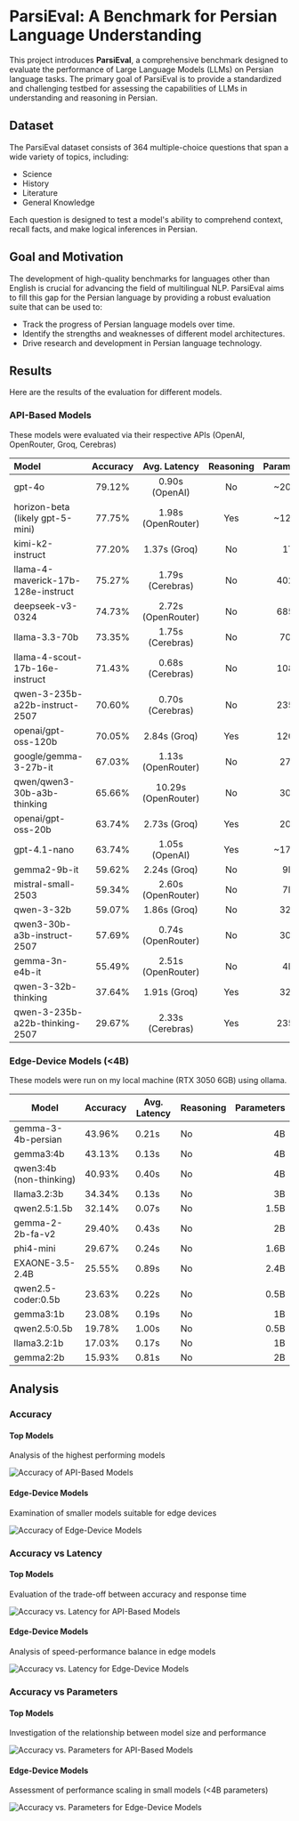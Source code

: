 # ParsiEval: A Benchmark for Persian Language Understanding

This project introduces **ParsiEval**, a comprehensive benchmark designed to evaluate the performance of Large Language Models (LLMs) on Persian language tasks. The primary goal of ParsiEval is to provide a standardized and challenging testbed for assessing the capabilities of LLMs in understanding and reasoning in Persian.

## Dataset

The ParsiEval dataset consists of 364 multiple-choice questions that span a wide variety of topics, including:

- Science
- History
- Literature
- General Knowledge

Each question is designed to test a model's ability to comprehend context, recall facts, and make logical inferences in Persian.

## Goal and Motivation

The development of high-quality benchmarks for languages other than English is crucial for advancing the field of multilingual NLP. ParsiEval aims to fill this gap for the Persian language by providing a robust evaluation suite that can be used to:

- Track the progress of Persian language models over time.
- Identify the strengths and weaknesses of different model architectures.
- Drive research and development in Persian language technology.

## Results

Here are the results of the evaluation for different models.

### API-Based Models

These models were evaluated via their respective APIs (OpenAI, OpenRouter, Groq, Cerebras)

| Model                                  | Accuracy | Avg. Latency      | Reasoning | Parameters |
|:--------------------------------------|:--------:|:------------------:|:---------:|:----------:|
| gpt-4o                                | 79.12%   | 0.90s (OpenAI)     | No        | ~200B      |
| horizon-beta (likely gpt-5-mini)      | 77.75%   | 1.98s (OpenRouter) | Yes       | ~120B      |
| kimi-k2-instruct                      | 77.20%   | 1.37s (Groq)       | No        | 1T         |
| llama-4-maverick-17b-128e-instruct    | 75.27%   | 1.79s (Cerebras)   | No        | 402B       |
| deepseek-v3-0324                      | 74.73%   | 2.72s (OpenRouter) | No        | 685B       |
| llama-3.3-70b                         | 73.35%   | 1.75s (Cerebras)   | No        | 70B        |
| llama-4-scout-17b-16e-instruct        | 71.43%   | 0.68s (Cerebras)   | No        | 108B       |
| qwen-3-235b-a22b-instruct-2507        | 70.60%   | 0.70s (Cerebras)   | No        | 235B       |
| openai/gpt-oss-120b                   | 70.05%   | 2.84s (Groq)       | Yes       | 120B       |
| google/gemma-3-27b-it                 | 67.03%   | 1.13s (OpenRouter) | No        | 27B        |
| qwen/qwen3-30b-a3b-thinking           | 65.66%   | 10.29s (OpenRouter)| No        | 30B        |
| openai/gpt-oss-20b                    | 63.74%   | 2.73s (Groq)       | Yes       | 20B        |
| gpt-4.1-nano                          | 63.74%   | 1.05s (OpenAI)     | Yes       | ~175B      |
| gemma2-9b-it                          | 59.62%   | 2.24s (Groq)       | No        | 9B         |
| mistral-small-2503                    | 59.34%   | 2.60s (OpenRouter) | No        | 7B         |
| qwen-3-32b                            | 59.07%   | 1.86s (Groq)       | No        | 32B        |
| qwen3-30b-a3b-instruct-2507           | 57.69%   | 0.74s (OpenRouter) | No        | 30B        |
| gemma-3n-e4b-it                       | 55.49%   | 2.51s (OpenRouter) | No        | 4B         |
| qwen-3-32b-thinking                   | 37.64%   | 1.91s (Groq)       | Yes       | 32B        |
| qwen-3-235b-a22b-thinking-2507        | 29.67%   | 2.33s (Cerebras)   | Yes       | 235B       |

### Edge-Device Models (<4B)

These models were run on my local machine (RTX 3050 6GB) using ollama.

| Model                             | Accuracy | Avg. Latency | Reasoning | Parameters |
| --------------------------------- | -------- | ------------ | --------- | ---------: |
| gemma-3-4b-persian                | 43.96%   | 0.21s        |   No      | 4B         |
| gemma3:4b                         | 43.13%   | 0.13s        |   No      | 4B         |
| qwen3:4b (non-thinking)           | 40.93%   | 0.40s        |   No      | 4B         |
| llama3.2:3b                       | 34.34%   | 0.13s        |   No      | 3B         |
| qwen2.5:1.5b                      | 32.14%   | 0.07s        |   No      | 1.5B       |
| gemma-2-2b-fa-v2                  | 29.40%   | 0.43s        |   No      | 2B         |
| phi4-mini                         | 29.67%   | 0.24s        |   No      | 1.6B       |
| EXAONE-3.5-2.4B                   | 25.55%   | 0.89s        |   No      | 2.4B       |
| qwen2.5-coder:0.5b                | 23.63%   | 0.22s        |   No      | 0.5B       |
| gemma3:1b                         | 23.08%   | 0.19s        |   No      | 1B         |
| qwen2.5:0.5b                      | 19.78%   | 1.00s        |   No      | 0.5B       |
| llama3.2:1b                       | 17.03%   | 0.17s        |   No      | 1B         |
| gemma2:2b                         | 15.93%   | 0.81s        |   No      | 2B         |
## Analysis

### Accuracy

#### Top Models
Analysis of the highest performing models

![Accuracy of API-Based Models](plots/accuracy_top_models.png)

#### Edge-Device Models
Examination of smaller models suitable for edge devices

![Accuracy of Edge-Device Models](plots/accuracy_edge_models.png)

### Accuracy vs Latency

#### Top Models
Evaluation of the trade-off between accuracy and response time

![Accuracy vs. Latency for API-Based Models](plots/accuracy_vs_latency_top_models.png)

#### Edge-Device Models
Analysis of speed-performance balance in edge models

![Accuracy vs. Latency for Edge-Device Models](plots/accuracy_vs_latency_edge_models.png)

### Accuracy vs Parameters

#### Top Models
Investigation of the relationship between model size and performance

![Accuracy vs. Parameters for API-Based Models](plots/accuracy_vs_parameters_top_models.png)

#### Edge-Device Models
Assessment of performance scaling in small models (<4B parameters)

![Accuracy vs. Parameters for Edge-Device Models](plots/accuracy_vs_parameters_edge_models.png)
